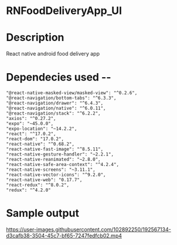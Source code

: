 # RNFoodDeliveryApp_UI
# Description


React native android food delivery app


# Dependecies used -- 

  
    "@react-native-masked-view/masked-view": "^0.2.6",
    "@react-navigation/bottom-tabs": "^6.3.3",
    "@react-navigation/drawer": "^6.4.3",
    "@react-navigation/native": "^6.0.11",
    "@react-navigation/stack": "^6.2.2",
    "axios": "^0.27.2",
    "expo": "~45.0.0",
    "expo-location": "~14.2.2",
    "react": "^17.0.2",
    "react-dom": "17.0.2",
    "react-native": "^0.68.2",
    "react-native-fast-image": "^8.5.11",
    "react-native-gesture-handler": "~2.2.1",
    "react-native-reanimated": "~2.8.0",
    "react-native-safe-area-context": "^4.2.4",
    "react-native-screens": "~3.11.1",
    "react-native-vector-icons": "^9.2.0",
    "react-native-web": "0.17.7",
    "react-redux": "^8.0.2",
    "redux": "^4.2.0"


# Sample output 
https://user-images.githubusercontent.com/102892250/192567134-d3cafb38-3504-45c7-bf65-7247fedfcb02.mp4
